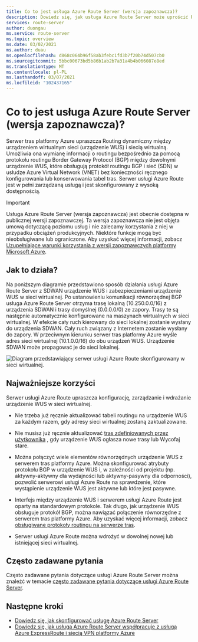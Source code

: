 ```yaml
---
title: Co to jest usługa Azure Route Server (wersja zapoznawcza)?
description: Dowiedz się, jak usługa Azure Route Server może uprościć Routing między urządzeniem wirtualnym sieci (urządzenie WUS) i siecią wirtualną.
services: route-server
author: duongau
ms.service: route-server
ms.topic: overview
ms.date: 03/02/2021
ms.author: duau
ms.openlocfilehash: d868c064b96f58ab3febc1fd3b7f20b74d507cb0
ms.sourcegitcommit: 5bbc00673bd5b86b1ab2b7a31a4b4b066087e8ed
ms.translationtype: MT
ms.contentlocale: pl-PL
ms.lasthandoff: 03/07/2021
ms.locfileid: "102437165"
---
```

# <a name="what-is-azure-route-server-preview"></a>Co to jest usługa Azure Route Server (wersja zapoznawcza)? 

Serwer tras platformy Azure upraszcza Routing dynamiczny między urządzeniem wirtualnym sieci (urządzenie WUS) i siecią wirtualną. Umożliwia ona wymianę informacji o routingu bezpośrednio za pomocą protokołu routingu Border Gateway Protocol (BGP) między dowolnymi urządzenie WUS, które obsługują protokół routingu BGP i sieć (SDN) w usłudze Azure Virtual Network (VNET) bez konieczności ręcznego konfigurowania lub konserwowania tabel tras. Serwer usługi Azure Route jest w pełni zarządzaną usługą i jest skonfigurowany z wysoką dostępnością.

> [!IMPORTANT]
> Usługa Azure Route Server (wersja zapoznawcza) jest obecnie dostępna w publicznej wersji zapoznawczej.
> Ta wersja zapoznawcza nie jest objęta umową dotyczącą poziomu usług i nie zalecamy korzystania z niej w przypadku obciążeń produkcyjnych. Niektóre funkcje mogą być nieobsługiwane lub ograniczone.
> Aby uzyskać więcej informacji, zobacz [Uzupełniające warunki korzystania z wersji zapoznawczych platformy Microsoft Azure](https://azure.microsoft.com/support/legal/preview-supplemental-terms/).

## <a name="how-does-it-work"></a>Jak to działa?

Na poniższym diagramie przedstawiono sposób działania usługi Azure Route Server z SDWAN urządzenie WUS i zabezpieczeniami urządzenie WUS w sieci wirtualnej. Po ustanowieniu komunikacji równorzędnej BGP usługa Azure Route Server otrzyma trasę lokalną (10.250.0.0/16) z urządzenia SDWAN i trasy domyślnej (0.0.0.0/0) ze zapory. Trasy te są następnie automatycznie konfigurowane na maszynach wirtualnych w sieci wirtualnej. W efekcie cały ruch kierowany do sieci lokalnej zostanie wysłany do urządzenia SDWAN. Cały ruch związany z Internetem zostanie wysłany do zapory. W przeciwnym kierunku serwer tras platformy Azure wyśle adres sieci wirtualnej (10.1.0.0/16) do obu urządzeń WUS. Urządzenie SDWAN może propagować je do sieci lokalnej.

![Diagram przedstawiający serwer usługi Azure Route skonfigurowany w sieci wirtualnej.](./media/overview/route-server-overview.png)

## <a name="key-benefits"></a>Najważniejsze korzyści 

Serwer usługi Azure Route upraszcza konfigurację, zarządzanie i wdrażanie urządzenie WUS w sieci wirtualnej.  

* Nie trzeba już ręcznie aktualizować tabeli routingu na urządzenie WUS za każdym razem, gdy adresy sieci wirtualnej zostaną zaktualizowane. 

* Nie musisz już ręcznie aktualizować [tras zdefiniowanych przez użytkownika](../virtual-network/virtual-networks-udr-overview.md) , gdy urządzenie WUS ogłasza nowe trasy lub Wycofaj stare. 

* Można połączyć wiele elementów równorzędnych urządzenie WUS z serwerem tras platformy Azure. Można skonfigurować atrybuty protokołu BGP w urządzenie WUS i, w zależności od projektu (np. aktywny-aktywny dla wydajności lub aktywny-pasywny dla odporności), pozwolić serwerowi usługi Azure Route na sprawdzenie, które wystąpienie urządzenie WUS jest aktywne lub które jest pasywne. 

* Interfejs między urządzenie WUS i serwerem usługi Azure Route jest oparty na standardowym protokole. Tak długo, jak urządzenie WUS obsługuje protokół BGP, można nawiązać połączenie równorzędne z serwerem tras platformy Azure. Aby uzyskać więcej informacji, zobacz [obsługiwane protokoły routingu na serwerze tras](route-server-faq.md#protocol).

* Serwer usługi Azure Route można wdrożyć w dowolnej nowej lub istniejącej sieci wirtualnej. 

## <a name="faq"></a>Często zadawane pytania

Często zadawane pytania dotyczące usługi Azure Route Server można znaleźć w temacie [często zadawane pytania dotyczące usługi Azure Route Server](route-server-faq.md).

## <a name="next-steps"></a>Następne kroki

- [Dowiedz się, jak skonfigurować usługę Azure Route Server](quickstart-configure-route-server-powershell.md)
- [Dowiedz się, jak usługa Azure Route Server współpracuje z usługą Azure ExpressRoute i siecią VPN platformy Azure](expressroute-vpn-support.md)
